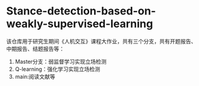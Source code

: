 # Stance-detection-based-on-weakly-supervised-learning

该仓库用于研究生期间《人机交互》课程大作业，共有三个分支，共有开题报告、中期报告、结题报告等：

1. Master分支：弱监督学习实现立场检测
2. Q-learning：强化学习实现立场检测
3. main:阅读文献等

